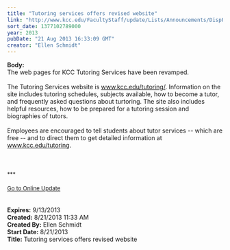 ```yaml
---
title: "Tutoring services offers revised website"
link: "http://www.kcc.edu/FacultyStaff/update/Lists/Announcements/DispForm.aspx?ID=1205"
sort_date: 1377102789000
year: 2013
pubDate: "21 Aug 2013 16:33:09 GMT"
creator: "Ellen Schmidt"
---
```


<div><b>Body:</b> <div class="ExternalClassFCEA675E20FD4BEBAFFB6B7E93CADBB1">
<div>The web pages for KCC Tutoring Services have been revamped.</div>
<div> </div>
<div>The Tutoring Services website is <a href="/tutoring">www.kcc.edu/tutoring/</a>. Information on the site includes tutoring schedules, subjects available, how to become a tutor, and frequently asked questions about turtoring. The site also includes helpful resources, how to be prepared for a tutoring session and biographies of tutors.</div>
<div> </div>
<div>Employees are encouraged to tell students about tutor services -- which are free -- and to direct them to get detailed information at <a href="/tutoring">www.kcc.edu/tutoring</a>.</div>
<div> </div>
<div> </div>
<div> </div>
<div>
<div><font size="2">***</font></div>
<div><font size="2"></font> </div>
<div><font size="2"></font></div>
<div><font size="2"><a href="/FacultyStaff/update/Pages/dailyupdate.aspx">Go to Online Update</a></font></div>
<div><font size="2"></font> </div>
<div><font size="2"></font> </div>
<div><font size="2"></font></div></div></div></div>
<div><b>Expires:</b> 9/13/2013</div>
<div><b>Created:</b> 8/21/2013 11:33 AM</div>
<div><b>Created By:</b> Ellen Schmidt</div>
<div><b>Start Date:</b> 8/21/2013</div>
<div><b>Title:</b> Tutoring services offers revised website</div>
